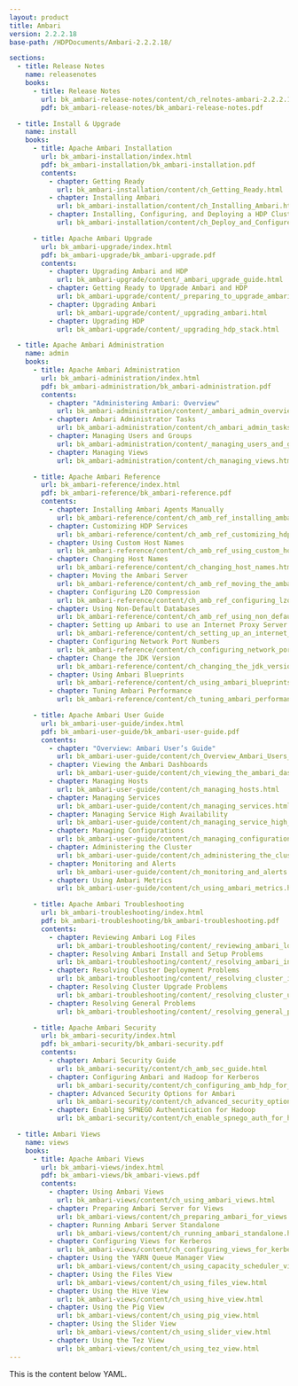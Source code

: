 ```yaml
---
layout: product
title: Ambari
version: 2.2.2.18
base-path: /HDPDocuments/Ambari-2.2.2.18/

sections:
  - title: Release Notes
    name: releasenotes
    books:
      - title: Release Notes
        url: bk_ambari-release-notes/content/ch_relnotes-ambari-2.2.2.18.html
        pdf: bk_ambari-release-notes/bk_ambari-release-notes.pdf

  - title: Install & Upgrade
    name: install
    books:
      - title: Apache Ambari Installation
        url: bk_ambari-installation/index.html
        pdf: bk_ambari-installation/bk_ambari-installation.pdf
        contents:
          - chapter: Getting Ready
            url: bk_ambari-installation/content/ch_Getting_Ready.html
          - chapter: Installing Ambari
            url: bk_ambari-installation/content/ch_Installing_Ambari.html
          - chapter: Installing, Configuring, and Deploying a HDP Cluster
            url: bk_ambari-installation/content/ch_Deploy_and_Configure_a_HDP_Cluster.html

      - title: Apache Ambari Upgrade
        url: bk_ambari-upgrade/index.html
        pdf: bk_ambari-upgrade/bk_ambari-upgrade.pdf
        contents:
          - chapter: Upgrading Ambari and HDP
            url: bk_ambari-upgrade/content/_ambari_upgrade_guide.html
          - chapter: Getting Ready to Upgrade Ambari and HDP
            url: bk_ambari-upgrade/content/_preparing_to_upgrade_ambari_and_hdp.html
          - chapter: Upgrading Ambari
            url: bk_ambari-upgrade/content/_upgrading_ambari.html
          - chapter: Upgrading HDP
            url: bk_ambari-upgrade/content/_upgrading_hdp_stack.html

  - title: Apache Ambari Administration
    name: admin
    books:
      - title: Apache Ambari Administration
        url: bk_ambari-administration/index.html
        pdf: bk_ambari-administration/bk_ambari-administration.pdf
        contents:
          - chapter: "Administering Ambari: Overview"
            url: bk_ambari-administration/content/_ambari_admin_overview.html
          - chapter: Ambari Administrator Tasks
            url: bk_ambari-administration/content/ch_ambari_admin_tasks.html
          - chapter: Managing Users and Groups
            url: bk_ambari-administration/content/_managing_users_and_groups.html
          - chapter: Managing Views
            url: bk_ambari-administration/content/ch_managing_views.html

      - title: Apache Ambari Reference
        url: bk_ambari-reference/index.html
        pdf: bk_ambari-reference/bk_ambari-reference.pdf
        contents:
          - chapter: Installing Ambari Agents Manually
            url: bk_ambari-reference/content/ch_amb_ref_installing_ambari_agents_manually.html
          - chapter: Customizing HDP Services
            url: bk_ambari-reference/content/ch_amb_ref_customizing_hdp_services.html
          - chapter: Using Custom Host Names
            url: bk_ambari-reference/content/ch_amb_ref_using_custom_host_names.html
          - chapter: Changing Host Names
            url: bk_ambari-reference/content/ch_changing_host_names.html
          - chapter: Moving the Ambari Server
            url: bk_ambari-reference/content/ch_amb_ref_moving_the_ambari_server.html
          - chapter: Configuring LZO Compression
            url: bk_ambari-reference/content/ch_amb_ref_configuring_lzo_compression.html
          - chapter: Using Non-Default Databases
            url: bk_ambari-reference/content/ch_amb_ref_using_non_default_databases.html
          - chapter: Setting up Ambari to use an Internet Proxy Server
            url: bk_ambari-reference/content/ch_setting_up_an_internet_proxy_server_for_ambari.html
          - chapter: Configuring Network Port Numbers
            url: bk_ambari-reference/content/ch_configuring_network_port_numbers.html
          - chapter: Change the JDK Version
            url: bk_ambari-reference/content/ch_changing_the_jdk_version_on_an_existing_cluster.html
          - chapter: Using Ambari Blueprints
            url: bk_ambari-reference/content/ch_using_ambari_blueprints.html
          - chapter: Tuning Ambari Performance
            url: bk_ambari-reference/content/ch_tuning_ambari_performance.html

      - title: Apache Ambari User Guide
        url: bk_ambari-user-guide/index.html
        pdf: bk_ambari-user-guide/bk_ambari-user-guide.pdf
        contents:
          - chapter: "Overview: Ambari User’s Guide"
            url: bk_ambari-user-guide/content/ch_Overview_Ambari_Users_Guide.html
          - chapter: Viewing the Ambari Dashboards
            url: bk_ambari-user-guide/content/ch_viewing_the_ambari_dashboards.html
          - chapter: Managing Hosts
            url: bk_ambari-user-guide/content/ch_managing_hosts.html
          - chapter: Managing Services
            url: bk_ambari-user-guide/content/ch_managing_services.html
          - chapter: Managing Service High Availability
            url: bk_ambari-user-guide/content/ch_managing_service_high_availability.html
          - chapter: Managing Configurations
            url: bk_ambari-user-guide/content/ch_managing_configurations.html
          - chapter: Administering the Cluster
            url: bk_ambari-user-guide/content/ch_administering_the_cluster.html
          - chapter: Monitoring and Alerts
            url: bk_ambari-user-guide/content/ch_monitoring_and_alerts.html
          - chapter: Using Ambari Metrics
            url: bk_ambari-user-guide/content/ch_using_ambari_metrics.html

      - title: Apache Ambari Troubleshooting
        url: bk_ambari-troubleshooting/index.html
        pdf: bk_ambari-troubleshooting/bk_ambari-troubleshooting.pdf
        contents:
          - chapter: Reviewing Ambari Log Files
            url: bk_ambari-troubleshooting/content/_reviewing_ambari_log_files.html
          - chapter: Resolving Ambari Install and Setup Problems
            url: bk_ambari-troubleshooting/content/_resolving_ambari_install_and_setup_problems.html
          - chapter: Resolving Cluster Deployment Problems
            url: bk_ambari-troubleshooting/content/_resolving_cluster_install_and_configuration_problems.html
          - chapter: Resolving Cluster Upgrade Problems
            url: bk_ambari-troubleshooting/content/_resolving_cluster_upgrade_problems.html
          - chapter: Resolving General Problems
            url: bk_ambari-troubleshooting/content/_resolving_general_problems.html

      - title: Apache Ambari Security
        url: bk_ambari-security/index.html
        pdf: bk_ambari-security/bk_ambari-security.pdf
        contents:
          - chapter: Ambari Security Guide
            url: bk_ambari-security/content/ch_amb_sec_guide.html
          - chapter: Configuring Ambari and Hadoop for Kerberos
            url: bk_ambari-security/content/ch_configuring_amb_hdp_for_kerberos.html
          - chapter: Advanced Security Options for Ambari
            url: bk_ambari-security/content/ch_advanced_security_options_for_ambari.html
          - chapter: Enabling SPNEGO Authentication for Hadoop
            url: bk_ambari-security/content/ch_enable_spnego_auth_for_hadoop.html

  - title: Ambari Views
    name: views
    books:
      - title: Apache Ambari Views
        url: bk_ambari-views/index.html
        pdf: bk_ambari-views/bk_ambari-views.pdf
        contents:
          - chapter: Using Ambari Views
            url: bk_ambari-views/content/ch_using_ambari_views.html
          - chapter: Preparing Ambari Server for Views
            url: bk_ambari-views/content/ch_preparing_ambari_for_views.html
          - chapter: Running Ambari Server Standalone
            url: bk_ambari-views/content/ch_running_ambari_standalone.html
          - chapter: Configuring Views for Kerberos
            url: bk_ambari-views/content/ch_configuring_views_for_kerberos.html
          - chapter: Using the YARN Queue Manager View
            url: bk_ambari-views/content/ch_using_capacity_scheduler_view.html
          - chapter: Using the Files View
            url: bk_ambari-views/content/ch_using_files_view.html
          - chapter: Using the Hive View
            url: bk_ambari-views/content/ch_using_hive_view.html
          - chapter: Using the Pig View
            url: bk_ambari-views/content/ch_using_pig_view.html
          - chapter: Using the Slider View
            url: bk_ambari-views/content/ch_using_slider_view.html
          - chapter: Using the Tez View
            url: bk_ambari-views/content/ch_using_tez_view.html
---
```


This is the content below YAML.
